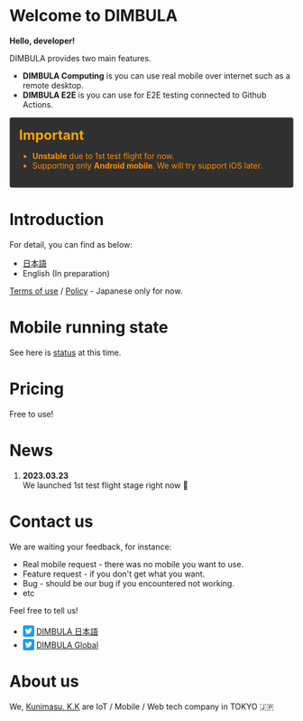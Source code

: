 <meta name="slack-app-id" content="A04TTVBSK6J">

# Welcome to DIMBULA

**Hello, developer!**

DIMBULA provides two main features.

- **DIMBULA Computing** is you can use real mobile over internet such as a remote desktop.
- **DIMBULA E2E** is you can use for E2E testing connected to Github Actions.

<div style="background-color: rgb(48, 48, 48); border: 1px solid gray; padding: 16px; border-radius: 4px; margin: 0 0 20px;">
<div style="color: orange; font-weight: bold; font-size: 1.5rem;">Important</div>
<ul style=" color: darkorange;">
<li><b>Unstable</b> due to 1st test flight for now.</li>
<li>Supporting only <b>Android mobile</b>. We will try support iOS later.</li>
</ul>
</div>

# Introduction

For detail, you can find as below:
* [日本語](./pages/ja/README.md)
* English (In preparation)

[Terms of use](./terms.md) / [Policy](./policy.md) - Japanese only for now.

# Mobile running state
See here is [status](https://dimbula-web.kunimasu.com/support/devices) at this time.

# Pricing

Free to use!

# News
1. <b>2023.03.23</b><br/>We launched 1st test flight stage right now 🎉

# Contact us
We are waiting your feedback, for instance:
* Real mobile request - there was no mobile you want to use.
* Feature request - if you don't get what you want.
* Bug - should be our bug if you encountered not working.
* etc

Feel free to tell us!

* <img style="position: relative; top: 4px;" src="assets/image/twitter_icon.png" width="20" alt="Twitter" />&nbsp;[DIMBULA 日本語](https://twitter.com/__kunimasu__)
* <img style="position: relative; top: 4px;" src="assets/image/twitter_icon.png" width="20" alt="Twitter" />&nbsp;[DIMBULA Global](https://twitter.com/dimbula_dev)

# About us
We, [Kunimasu, K.K](https://kunimasu.com/) are IoT / Mobile / Web tech company in TOKYO 🇯🇵
